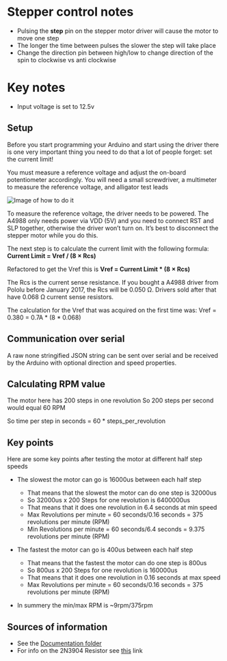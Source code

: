 # Stepper control notes

- Pulsing the **step** pin on the stepper motor driver will cause the motor to move one step
- The longer the time between pulses the slower the step will take place
- Change the direction pin between high/low to change direction of the spin to clockwise vs anti clockwise

# Key notes
- Input voltage is set to 12.5v

## Setup 

Before you start programming your Arduino and start using the driver there is one very important thing you need to do that a lot of people forget: set the current limit!

You must measure a reference voltage and adjust the on-board potentiometer accordingly. You will need a small screwdriver, a multimeter to measure the reference voltage, and alligator test leads

![Image of how to do it](https://www.makerguides.com/wp-content/uploads/2019/02/A4988-current-limit-wiring-diagram-schematic-e1560009202882.png)

To measure the reference voltage, the driver needs to be powered. The A4988 only needs power via VDD (5V) and you need to connect RST and SLP together, otherwise the driver won’t turn on. It’s best to disconnect the stepper motor while you do this.

The next step is to calculate the current limit with the following formula: **Current Limit = Vref / (8 × Rcs)**

Refactored to get the Vref this is **Vref = Current Limit * (8 × Rcs)**

The Rcs is the current sense resistance. If you bought a A4988 driver from Pololu before January 2017, the Rcs will be 0.050 Ω. Drivers sold after that have 0.068 Ω current sense resistors.

The calculation for the Vref that was acquired on the first time was:
Vref = 0.380 = 0.7A * (8 * 0.068)


## Communication over serial

A raw none stringified JSON string can be sent over serial and be received by the Arduino with optional direction and speed properties.


## Calculating RPM value

The motor here has 200 steps in one revolution
So 200 steps per second would equal 60 RPM

So time per step in seconds = 60 * steps_per_revolution



## Key points

Here are some key points after testing the motor at different half step speeds

- The slowest the motor can go is 16000us between each half step
  - That means that the slowest the motor can do one step is 32000us
  - So 32000us x 200 Steps for one revolution is 6400000us
  - That means that it does one revolution in 6.4 seconds at min speed
  - Max Revolutions per minute = 60 seconds/0.16 seconds = 375 revolutions per minute (RPM)
  - Min Revolutions per minute = 60 seconds/6.4 seconds = 9.375 revolutions per minute (RPM)

- The fastest the motor can go is 400us between each half step
  - That means that the fastest the motor can do one step is 800us
  - So 800us x 200 Steps for one revolution is 160000us
  - That means that it does one revolution in 0.16 seconds at max speed
  - Max Revolutions per minute = 60 seconds/0.16 seconds = 375 revolutions per minute (RPM)

- In summery the min/max RPM is ~9rpm/375rpm 

## Sources of information
 - See the [Documentation folder](./documentation/)
 - For info on the 2N3904 Resistor see [this](https://www.homemade-circuits.com/understanding-transistor-2n3904/) link